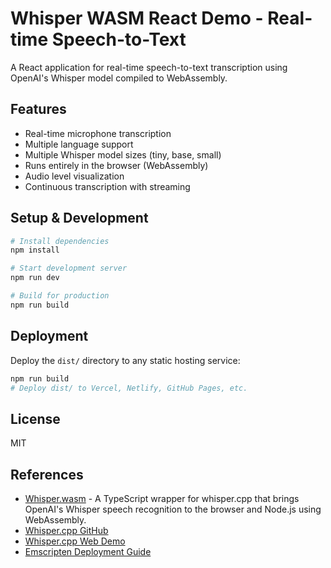 # Whisper WASM React Demo - Real-time Speech-to-Text

A React application for real-time speech-to-text transcription using OpenAI's Whisper model compiled to WebAssembly.

## Features

- Real-time microphone transcription
- Multiple language support
- Multiple Whisper model sizes (tiny, base, small)
- Runs entirely in the browser (WebAssembly)
- Audio level visualization
- Continuous transcription with streaming

## Setup & Development

```bash
# Install dependencies
npm install

# Start development server
npm run dev

# Build for production
npm run build
```

## Deployment

Deploy the `dist/` directory to any static hosting service:

```bash
npm run build
# Deploy dist/ to Vercel, Netlify, GitHub Pages, etc.
```

## License

MIT


## References

- [Whisper.wasm](https://github.com/timur00kh/whisper.wasm?tab=readme-ov-file) - A TypeScript wrapper for whisper.cpp that brings OpenAI's Whisper speech recognition to the browser and Node.js using WebAssembly.
- [Whisper.cpp GitHub](https://github.com/ggerganov/whisper.cpp)
- [Whisper.cpp Web Demo](https://ggml.ai/whisper.cpp/)
- [Emscripten Deployment Guide](https://emscripten.org/docs/compiling/Deploying-Pages.html)
